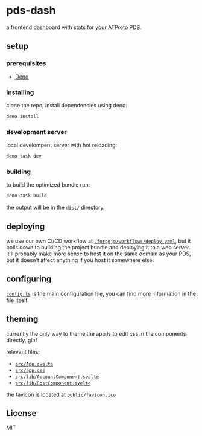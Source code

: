 # pds-dash

a frontend dashboard with stats for your ATProto PDS.

## setup

### prerequisites

- [Deno](https://deno.com/manual/getting_started/installation)

### installing

clone the repo, install dependencies using deno:

```sh
deno install
```

### development server

local develompent server with hot reloading:

```sh
deno task dev
```

### building

to build the optimized bundle run:

```sh
deno task build
```

the output will be in the `dist/` directory.

## deploying

we use our own CI/CD workflow at [`.forgejo/workflows/deploy.yaml`](.forgejo/workflows/deploy.yaml), but it boils down to building the project bundle and deploying it to a web server. it'll probably make more sense to host it on the same domain as your PDS, but it doesn't affect anything if you host it somewhere else.

## configuring

[`config.ts`](config.ts) is the main configuration file, you can find more information in the file itself.

## theming

currently the only way to theme the app is to edit css in the components directly, glhf

relevant files:

- [`src/App.svelte`](src/App.svelte)
- [`src/app.css`](src/app.css)
- [`src/lib/AccountComponent.svelte`](src/lib/AccountComponent.svelte)
- [`src/lib/PostComponent.svelte`](src/lib/PostComponent.svelte)

the favicon is located at [`public/favicon.ico`](public/favicon.ico)

## License

MIT
